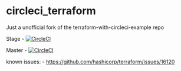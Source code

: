 # circleci_terraform
Just a unofficial fork of the terraform-with-circleci-example repo 

Stage - [![CircleCI](https://circleci.com/gh/cappetta/circleci_terraform/tree/stage.svg?style=svg)](https://circleci.com/gh/cappetta/circleci_terraform/tree/stage)

Master - [![CircleCI](https://circleci.com/gh/cappetta/circleci_terraform/tree/master.svg?style=svg)](https://circleci.com/gh/cappetta/circleci_terraform/tree/master)

known issues:
    - https://github.com/hashicorp/terraform/issues/16120
